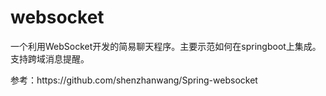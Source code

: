 # websocket
  一个利用WebSocket开发的简易聊天程序。主要示范如何在springboot上集成。</br>
  支持跨域消息提醒。
  <p>参考：https://github.com/shenzhanwang/Spring-websocket</p>
